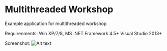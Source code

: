 Multithreaded Workshop
=====================

Example application for multithreaded workshop

Requirenments: 
  Win XP/7/8, 
  MS .NET Framework 4.5+
  Visual Studio 2013+

Screenshot:
![Alt text](/MultithreadedWorkshop/ExampleApp/screenshots/ExampleApp.png "ExampleApp")
